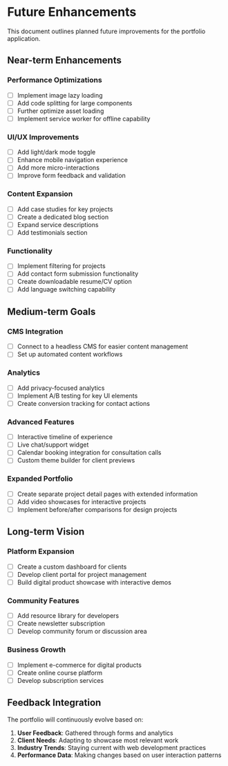 
# Future Enhancements

This document outlines planned future improvements for the portfolio application.

## Near-term Enhancements

### Performance Optimizations
- [ ] Implement image lazy loading
- [ ] Add code splitting for large components
- [ ] Further optimize asset loading
- [ ] Implement service worker for offline capability

### UI/UX Improvements
- [ ] Add light/dark mode toggle
- [ ] Enhance mobile navigation experience
- [ ] Add more micro-interactions
- [ ] Improve form feedback and validation

### Content Expansion
- [ ] Add case studies for key projects
- [ ] Create a dedicated blog section
- [ ] Expand service descriptions
- [ ] Add testimonials section

### Functionality
- [ ] Implement filtering for projects
- [ ] Add contact form submission functionality
- [ ] Create downloadable resume/CV option
- [ ] Add language switching capability

## Medium-term Goals

### CMS Integration
- [ ] Connect to a headless CMS for easier content management
- [ ] Set up automated content workflows

### Analytics
- [ ] Add privacy-focused analytics
- [ ] Implement A/B testing for key UI elements
- [ ] Create conversion tracking for contact actions

### Advanced Features
- [ ] Interactive timeline of experience
- [ ] Live chat/support widget
- [ ] Calendar booking integration for consultation calls
- [ ] Custom theme builder for client previews

### Expanded Portfolio
- [ ] Create separate project detail pages with extended information
- [ ] Add video showcases for interactive projects
- [ ] Implement before/after comparisons for design projects

## Long-term Vision

### Platform Expansion
- [ ] Create a custom dashboard for clients
- [ ] Develop client portal for project management
- [ ] Build digital product showcase with interactive demos

### Community Features
- [ ] Add resource library for developers
- [ ] Create newsletter subscription
- [ ] Develop community forum or discussion area

### Business Growth
- [ ] Implement e-commerce for digital products
- [ ] Create online course platform
- [ ] Develop subscription services

## Feedback Integration

The portfolio will continuously evolve based on:

1. **User Feedback**: Gathered through forms and analytics
2. **Client Needs**: Adapting to showcase most relevant work
3. **Industry Trends**: Staying current with web development practices
4. **Performance Data**: Making changes based on user interaction patterns
